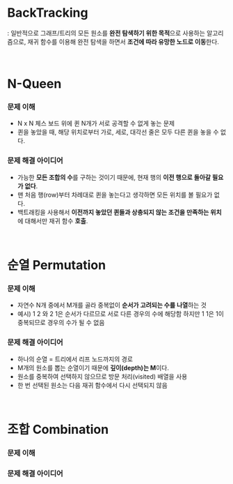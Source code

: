 # BackTracking

: 일반적으로 그래프/트리의 모든 원소를 **완전 탐색하기 위한 목적**으로 사용하는 알고리즘으로, 재귀 함수를 이용해 완전 탐색을 하면서 **조건에 따라 유망한 노드로 이동**한다.

<br/>

# N-Queen 
### 문제 이해
- N x N 체스 보드 위에 퀸 N개가 서로 공격할 수 없게 놓는 문제
- 퀸을 놓았을 때, 해당 위치로부터 가로, 세로, 대각선 줄은 모두 다른 퀸을 놓을 수 없다.


### 문제 해결 아이디어 
- 가능한 **모든 조합의 수**를 구하는 것이기 때문에, 현재 행의 **이전 행으로 돌아갈 필요가 없다**.
- 맨 처음 행(row)부터 차례대로 퀸을 놓는다고 생각하면 모든 위치를 볼 필요가 없다.
- 백트래킹을 사용해서 **이전까지 놓았던 퀸들과 상충되지 않는 조건을 만족하는 위치**에 대해서만 재귀 함수 **호출**.

<br/>

# 순열 Permutation
### 문제 이해 
- 자연수 N개 중에서 M개를 골라 중복없이 **순서가 고려되는 수를 나열**하는 것
- 예시) 1 2 와 2 1은 순서가 다르므로 서로 다른 경우의 수에 해당함 하지만 1 1은 1이 중복되므로 경우의 수가 될 수 없음


### 문제 해결 아이디어 
- 하나의 순열 = 트리에서 리프 노드까지의 경로
- M개의 원소를 뽑는 순열이기 때문에 **깊이(depth)는 M**이다.
- 원소를 중복하여 선택하지 않으므로 방문 처리(visited) 배열을 사용
- 한 번 선택된 원소는 다음 재귀 함수에서 다시 선택되지 않음

<br/>

# 조합 Combination 
### 문제 이해 



### 문제 해결 아이디어 


